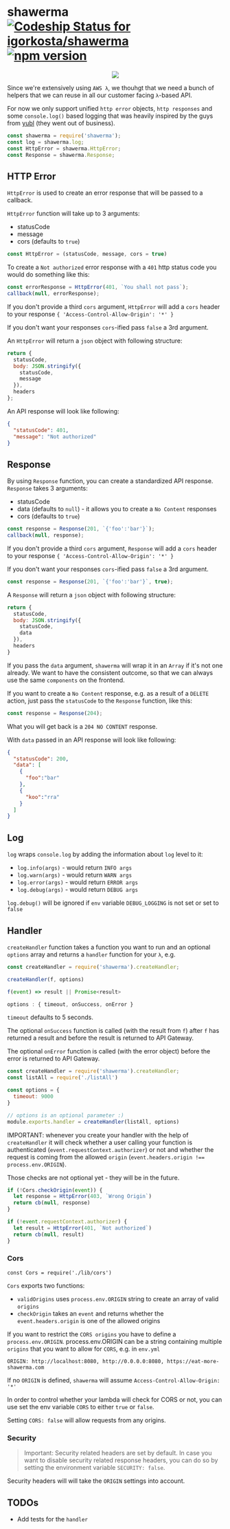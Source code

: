 # shawerma [ ![Codeship Status for igorkosta/shawerma](https://app.codeship.com/projects/4b87d650-b721-0135-8837-0243d1ced2de/status?branch=master)](https://app.codeship.com/projects/258751) [![npm version](https://badge.fury.io/js/shawerma.svg)](https://badge.fury.io/js/shawerma)

<p align="center">
  <img src="./shawerma.png" />
</p>

Since we're extensively using `AWS λ`, we thouhgt that we need a bunch of
helpers that we can reuse in all our customer facing `λ`-based API.

For now we only support unified `http error` objects, `http responses` and some
`console.log()` based logging that was heavily inspired by the guys from [yubl](https://www.crunchbase.com/organization/yubl)
(they went out of business).

```js
const shawerma = require('shawerma');
const log = shawerma.log;
const HttpError = shawerma.HttpError;
const Response = shawerma.Response;
```

## HTTP Error
`HttpError` is used to create an error response that will be passed to
a callback.

`HttpError` function will take up to 3 arguments:
* statusCode
* message
* cors (defaults to `true`)

```js
const HttpError = (statusCode, message, cors = true)
```

To create a `Not authorized` error response with a `401` http status code
you would do something like this:

```js
const errorResponse = HttpError(401, `You shall not pass`);
callback(null, errorResponse);
```

If you don't provide a third `cors` argument, `HttpError` will add a `cors` header to your response `{ 'Access-Control-Allow-Origin': '*' }`

If you don't want your responses `cors`-ified pass `false` a 3rd argument.

An `HttpError` will return a `json` object with following structure:

```js
return {
  statusCode,
  body: JSON.stringify({
    statusCode,
    message
  }),
  headers
};
```

An API response will look like following:

```json
{
  "statusCode": 401,
  "message": "Not authorized"
}
```

## Response
By using `Response` function, you can create a standardized API response.
`Response` takes 3 arguments:

* statusCode
* data (defaults to `null`) - it allows you to create a `No Content` responses
* cors (defaults to `true`)

```js
const response = Response(201, `{'foo':'bar'}`);
callback(null, response);
```

If you don't provide a third `cors` argument, `Response` will add a `cors` header to your response `{ 'Access-Control-Allow-Origin': '*' }`

If you don't want your responses `cors`-ified pass `false` a 3rd argument.

```js
const response = Response(201, `{'foo':'bar'}`, true);
```

A `Response` will return a `json` object with following structure:

```js
return {
  statusCode,
  body: JSON.stringify({
    statusCode,
    data
  }),
  headers
}
```

If you pass the `data` argument, `shawerma` will wrap it in an `Array` if it's not one already.
We want to have the consistent outcome, so that we can always use the same `components` on the frontend.

If you want to create a `No Content` response, e.g. as a result of a `DELETE`
action, just pass the `statusCode` to the `Response` function, like this:

```js
const response = Response(204);
```

What you will get back is a `204 NO CONTENT` response.

With `data` passed in an API response will look like following:

```json
{
  "statusCode": 200,
  "data": [
    {
      "foo":"bar"
    },
    {
      "koo":"rra"
    }
  ]
}
```

## Log
`log` wraps `console.log` by adding the information about `log` level to it:
* `log.info(args)` - would return `INFO args`
* `log.warn(args)` - would return `WARN args`
* `log.error(args)` - would return `ERROR args`
* `log.debug(args)` - would return `DEBUG args`

`log.debug()` will be ignored if `env` variable `DEBUG_LOGGING` is not set or set to `false`

## Handler
`createHandler` function takes a function you want to run and an optional
`options` array and returns a `handler` function for your `λ`, e.g.

```js
const createHandler = require('shawerma').createHandler;

createHandler(f, options)

f(event) => result || Promise<result>

options : { timeout, onSuccess, onError }
```

`timeout` defaults to 5 seconds.

The optional `onSuccess` function is called (with the result from `f`) after `f` has returned a result and before the result is returned to API Gateway.

The optional `onError` function is called (with the error object) before the error is returned to API Gateway.

```js
const createHandler = require('shawerma').createHandler;
const listAll = require('./listAll')

const options = {
  timeout: 9000
}

// options is an optional parameter :)
module.exports.handler = createHandler(listAll, options)
```

IMPORTANT: whenever you create your handler with the help of `createHandler` it will check whether a user calling your function is authenticated (`event.requestContext.authorizer`) or not and whether the request is coming from the allowed `origin` (`event.headers.origin !== process.env.ORIGIN`).

Those checks are not optional yet - they will be in the future.

```js
if (!Cors.checkOrigin(event)) {
  let response = HttpError(403, `Wrong Origin`)
  return cb(null, response)
}

if (!event.requestContext.authorizer) {
  let result = HttpError(401, `Not authorized`)
  return cb(null, result)
}
```

### Cors
`const Cors = require('./lib/cors')`

`Cors` exports two functions:
- `validOrigins` uses `process.env.ORIGIN` string to create an array of valid `origins`
- `checkOrigin` takes an `event` and returns whether the `event.headers.origin` is one of the allowed origins

If you want to restrict the `CORS origins` you have to define
a `process.env.ORIGIN`.
process.env.ORIGIN can be a string containing multiple `origins` that you want
to allow for `CORS`, e.g. in `env.yml`

```
ORIGIN: http://localhost:8080, http://0.0.0.0:8080, https://eat-more-shawerma.com
```

If no `ORIGIN` is defined, `shawerma` will assume `Access-Control-Allow-Origin: '*'`

In order to control whether your lambda will check for CORS or not, you can use
set the env variable `CORS` to either `true` or `false`.

Setting `CORS: false` will allow requests from any origins.

### Security
> Important: Security related headers are set by default. In case you want to disable security related response headers, you can do so by
setting the environment variable `SECURITY: false`.

Security headers will will take the `ORIGIN` settings into account.

## TODOs
* Add tests for the `handler`
